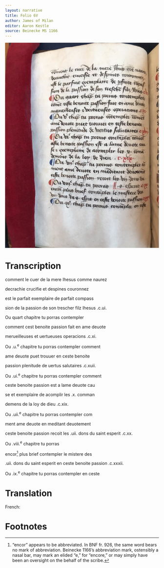 ```yaml
---
layout: narrative
title: Folio 6V
author: James of Milan
editor: Aaron Kestle
source: Beinecke MS 1166
---
```


![Beinecke MS 1166 Folio 6V](https://raw.githubusercontent.com/oldfrenchtexts/L-aiguillon-d-amour-divine/master/assets/6V.jpg)

# Transcription

comment le cuer de la mere Ihesus comme naurez

decrachie crucifie et despines couronnez

est le parfait exemplaire de parfait compass

sion de la passion de son trescher filz Ihesus .c.ui.

Ou quart chapitre tu porras contempler

comment cest benoite passion fait en ame deuote

merueilleuses et uertueuses operacions .c.xi.

Ou .u.<sup>e</sup> chapitre tu porras contempler comment 

ame deuote puet trouuer en ceste benoite

passion plenitude de uertus salutaires .c.xuii.

Ou .ui.<sup>e</sup> chapitre tu porras contempler comment

ceste benoite passion est a lame deuote cau

se et exemplaire de acomplir les .x. comman

demens de la loy de dieu .c.xix. 

Ou .uii.<sup>e</sup> chapitre tu porras contempler com

ment ame deuote en meditant deuotement

ceste benoite passion recoit les .uii. dons du saint esperit .c.xx.

Ou .viii.<sup>e</sup> chapitre tu porras

encor[^1] plus brief contempler le mistere des

.uii. dons du saint esperit en ceste benoite passion .c.xxxii.

Ou .ix.<sup>e</sup> chapitre tu porras contempler en ceste

# Translation

French: 

# Footnotes

[^1]: “encor” appears to be abbreviated. In BNF fr. 926, the same word bears no mark of abbreviation. Beinecke 1166’s abbreviation mark, ostensibly a nasal bar, may mark an elided “e,” for “encore,” or may simply have been an oversight on the behalf of the scribe.

